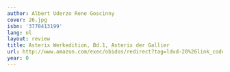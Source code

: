 ```yaml
---
author: Albert Uderzo Rene Goscinny
cover: 26.jpg
isbn: '3770413199'
lang: nl
layout: review
title: Asterix Werkedition, Bd.1, Asterix der Gallier
url: http://www.amazon.com/exec/obidos/redirect?tag=ldvd-20%26link_code=xm2%26camp=2025%26creative=165953%26path=http://www.amazon.com/gp/redirect.html%253fASIN=3770413199%2526tag=ldvd-20%2526lcode=xm2%2526cID=2025%2526ccmID=165953%2526location=/o/ASIN/3770413199%25253FSubscriptionId=0VJDVJ14KM0P0VXDCQ82
year: 0
---
```


